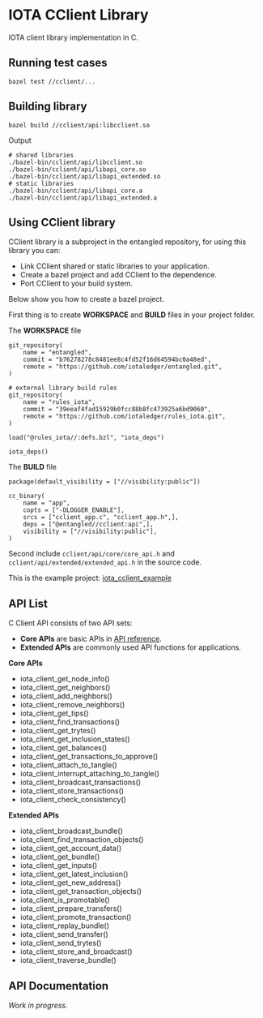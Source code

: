 # IOTA CClient Library  

IOTA client library implementation in C.  

## Running test cases

```
bazel test //cclient/...
```

## Building library  

```
bazel build //cclient/api:libcclient.so
```

Output  

```
# shared libraries
./bazel-bin/cclient/api/libcclient.so
./bazel-bin/cclient/api/libapi_core.so
./bazel-bin/cclient/api/libapi_extended.so
# static libraries
./bazel-bin/cclient/api/libapi_core.a
./bazel-bin/cclient/api/libapi_extended.a
```

## Using CClient library  

CClient library is a subproject in the entangled repository, for using this library you can:  

* Link CClient shared or static libraries to your application.
* Create a bazel project and add CClient to the dependence.
* Port CClient to your build system.

Below show you how to create a bazel project.  

First thing is to create **WORKSPACE** and **BUILD** files in your project folder.

The **WORKSPACE** file  

```
git_repository(
    name = "entangled",
    commit = "b76278278c8481ee8c4fd52f16d64594bc0a48ed",
    remote = "https://github.com/iotaledger/entangled.git",
)

# external library build rules
git_repository(
    name = "rules_iota",
    commit = "39eeaf4fad15929b0fcc88b8fc473925a6bd9060",
    remote = "https://github.com/iotaledger/rules_iota.git",
)

load("@rules_iota//:defs.bzl", "iota_deps")

iota_deps()
```

The **BUILD** file  

```
package(default_visibility = ["//visibility:public"])

cc_binary(
    name = "app",
    copts = ["-DLOGGER_ENABLE"],
    srcs = ["cclient_app.c", "cclient_app.h",],
    deps = ["@entangled//cclient:api",],
    visibility = ["//visibility:public"],
)

```

Second include `cclient/api/core/core_api.h` and `cclient/api/extended/extended_api.h` in the source code.  

This is the example project: [iota_cclient_example](https://github.com/oopsmonk/iota_cclient_example)  

## API List  
C Client API consists of two API sets:  
* **Core APIs** are basic APIs in [API reference](https://docs.iota.org/docs/iri/0.1/references/api-reference).  
* **Extended APIs** are commonly used API functions for applications.

**Core APIs**  

* iota_client_get_node_info()
* iota_client_get_neighbors()
* iota_client_add_neighbors()
* iota_client_remove_neighbors()
* iota_client_get_tips()
* iota_client_find_transactions()
* iota_client_get_trytes()
* iota_client_get_inclusion_states()
* iota_client_get_balances()
* iota_client_get_transactions_to_approve()
* iota_client_attach_to_tangle()
* iota_client_interrupt_attaching_to_tangle()
* iota_client_broadcast_transactions()
* iota_client_store_transactions()
* iota_client_check_consistency()

**Extended APIs**  

* iota_client_broadcast_bundle()
* iota_client_find_transaction_objects()
* iota_client_get_account_data()
* iota_client_get_bundle()
* iota_client_get_inputs()
* iota_client_get_latest_inclusion()
* iota_client_get_new_address()
* iota_client_get_transaction_objects()
* iota_client_is_promotable()
* iota_client_prepare_transfers()
* iota_client_promote_transaction()
* iota_client_replay_bundle()
* iota_client_send_transfer()
* iota_client_send_trytes()
* iota_client_store_and_broadcast()
* iota_client_traverse_bundle()

## API Documentation  
*Work in progress.*  
